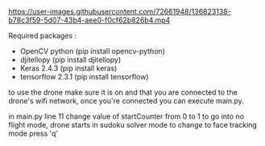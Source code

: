 

https://user-images.githubusercontent.com/72661948/136823138-b78c3f59-5d07-43b4-aee0-f0cf62b826b4.mp4


Required packages :

- OpenCV python (pip install opencv-python)
- djitellopy (pip install djitellopy)
- Keras 2.4.3 (pip install keras)
- tensorflow 2.3.1 (pip install tensorflow)

to use the drone make sure it is on and that you are connected to the drone's wifi network, once you're connected you can execute main.py.

in main.py line 11 change value of startCounter from 0 to 1 to go into no flight mode, drone starts in sudoku solver mode to change to face tracking mode press 'q'



